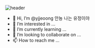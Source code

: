 ![header](https://capsule-render.vercel.app/api?type=Cylinder&color=FFFFFF&height=200&section=header&text=YUJEo_oNG&desc=WELCOME&descAlignY=70&fontSize=50&fontColor=000000&animation=scaleIn)

- 👋 Hi, I’m @yjjeoong 안뇽 나는 유정이야
- 👀 I’m interested in ...
- 🌱 I’m currently learning ...
- 💞️ I’m looking to collaborate on ...
- 📫 How to reach me ...

<!---
yjjeoong/yjjeoong is a ✨ special ✨ repository because its `README.md` (this file) appears on your GitHub profile.
You can click the Preview link to take a look at your changes.
--->

